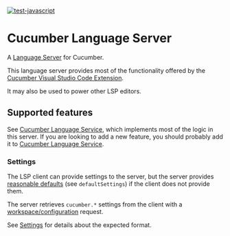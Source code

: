 [![test-javascript](https://github.com/cucumber/language-server/actions/workflows/test-javascript.yml/badge.svg)](https://github.com/cucumber/language-server/actions/workflows/test-javascript.yml)

# Cucumber Language Server

A [Language Server](https://langserver.org/) for Cucumber.

This language server provides most of the functionality offered by the
[Cucumber Visual Studio Code Extension](https://github.com/cucumber/vscode).

It may also be used to power other LSP editors.

## Supported features

See [Cucumber Language Service](https://github.com/cucumber/language-service), which implements most of the logic in this server. 
If you are looking to add a new feature, you should probably add it to [Cucumber Language Service](https://github.com/cucumber/language-service).

### Settings

The LSP client can provide settings to the server, but the server provides [reasonable defaults](https://github.com/cucumber/language-server/blob/main/src/CucumberLanguageServer.ts) (see `defaultSettings`) if the client does not
provide them.

The server retrieves `cucumber.*` settings from the client with a [workspace/configuration](https://microsoft.github.io/language-server-protocol/specification#workspace_configuration) request.

See [Settings](https://github.com/cucumber/language-server/blob/main/src/types.ts) for details about the expected format.
